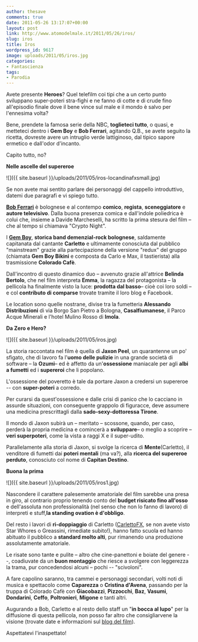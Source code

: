 ```yaml
---
author: thesave
comments: true
date: 2011-05-26 13:17:07+00:00
layout: post
link: http://www.atomodelmale.it/2011/05/26/iros/
slug: iros
title: Iros
wordpress_id: 9617
image: uploads/2011/05/iros.jpg
categories:
- Fantascienza
tags:
- Parodia
---
```


Avete presente **Heroes**? Quel telefilm coi tipi che a un certo punto sviluppano super-poteri stra-fighi e ne fanno di cotte e di crude fino all'episodio finale dove il bene vince sul male e il mondo è salvo per l'ennesima volta?

Bene, prendete la famosa serie della NBC, **toglieteci tutto**, o quasi, e metteteci dentro i **Gem Boy** e **Bob Ferrari**, agitando Q.B., se avete seguito la ricetta, dovreste avere un intruglio verde lattiginoso, dal tipico sapore ermetico e dall'odor d'incanto.

Capito tutto, no?

**Nelle ascelle del supereroe**

![]({{ site.baseurl }}/uploads/2011/05/iros-locandinafxsmall.jpg)

Se non avete mai sentito parlare dei personaggi del cappello introduttivo, datemi due paragrafi e vi spiego tutto.

**[Bob Ferrari](http://www.bobferrari.com/)** è bolognese e al contempo **comico**, **regista**, **sceneggiatore** e **autore televisivo**. Dalla buona presenza comica e dall'indole poliedrica è colui che, insieme a Davide Marcheselli, ha scritto la prima stesura del film – che al tempo si chiamava "Crypto Night".

I **[Gem Boy](http://www.gemboy.it/)**, **storica band demenzial-rock bolognese**, saldamente capitanata dal cantante **Carletto** e ultimamente conosciuta dal pubblico "mainstream" grazie alla partecipazione della versione "redux" del gruppo (chiamata **Gem Boy Bikini** e composta da Carlo e Max, il tastierista) alla trasmissione **Colorado Cafè**.

Dall'incontro di questo dinamico duo – avvenuto grazie all'attrice **Belinda Bertolo**, che nel film interpreta **Emma**, la ragazza del protagonista – la pellicola ha finalmente visto la luce: **prodotta dal basso**– cioè coi loro soldi – e col **contributo di comparse** trovate tramite il loro blog e Facebook.

Le location sono quelle nostrane, divise tra la fumetteria **Alessando Distribuzioni** di via Borgo San Pietro a Bologna, **Casalfiumanese**, il Parco Acque Minerali e l'hotel Mulino Rosso di **Imola**.

**Da Zero e Hero?**

![]({{ site.baseurl }}/uploads/2011/05/iros.jpg)

La storia raccontata nel film è quella di **Jaxon Peel**, un quarantenne un po' sfigato, che di lavoro fa l'**uomo delle pulizie** in una grande società di software – la **Ozumi**– ed è affetto da un'**ossessione** maniacale per agli **albi a fumetti** ed i **supereroi** che li popolano.

L'ossessione del poveretto è tale da portare Jaxon a credersi un supereroe -- con **super-poteri** a corredo.

Per curarsi da quest'ossessione e dalle crisi di panico che lo cacciano in assurde situazioni, con conseguente grappolo di figuracce, deve assumere una medicina prescrittagli dalla **sado-sexy-dottoressa Tirone**.

Il mondo di Jaxon subirà un – meritato – scossone, quando, per caso, perderà la propria medicina e comincerà a **sviluppare**– o meglio a scoprire – **veri superpoteri**, come la vista a raggi X e il super-udito.

Parallelamente alla storia di Jaxon, si svolge la ricerca di **Mente**(Carletto), il venditore di fumetti dai **poteri mentali** (ma va?), alla **ricerca del supereroe perduto**, conosciuto col nome di **Capitan Destino**.

**Buona la prima**

![]({{ site.baseurl }}/uploads/2011/05/iros1.jpg)

Nascondere il carattere palesemente amatoriale del film sarebbe una presa in giro, al contrario proprio tenendo conto del **budget risicato fino all'osso** e dell'assoluta non professionalità (nel senso che non lo fanno di lavoro) di interpreti e stuff,**la standing ovation è d'obbligo**.

Del resto i lavori di **ri-doppiaggio** di Carletto ([CarlettoFX](http://www.carlettofx.com/), se non avete visto Star Whores o Greassini, rimediate subito!), hanno fatto scuola ed hanno abituato il pubblico a **standard molto alti**, pur rimanendo una produzione assolutamente amatoriale.

Le risate sono tante e pulite – altro che cine-panettoni e boiate del genere --, coadiuvate da un **buon montaggio** che riesce a svolgere con leggerezza la trama, pur concedendosi alcuni – pochi -- "scivoloni".

A fare capolino saranno, tra cammei e personaggi secondari, volti noti di musica e spettacolo come **Caparezza** o **Cristina d'Avena**, passando per la truppa di Colorado Cafè con **Giacobazzi**, **Pizzocchi**, **Baz**, **Vasumi**, **Dondarini**, **Ceffo**, **Poltronieri**, **Migone** e tanti altri.

Augurando a Bob, Carletto e al resto dello staff un "**in bocca al lupo**" per la diffusione di questa pellicola, non posso far altro che consigliarvene la visione (trovate date e informazioni sul [blog del film](http://irosmovie.wordpress.com/)).

Aspettatevi l'inaspettato!
